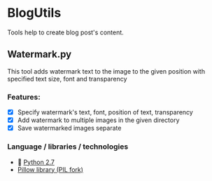 # BlogUtils
Tools help to create blog post's content.

## Watermark.py
This tool adds watermark text to the image to the given position with 
specified text size, font and transparency

### Features:

- [x] Specify watermark's text, font, position of text, transparency
- [x] Add watermark to multiple images in the given directory
- [x] Save watermarked images separate

### Language / libraries / technologies
* :snake: [Python 2.7](https://www.python.org/download/releases/2.7/)
* [Pillow library (PIL fork)](https://pillow.readthedocs.io/en/3.2.x/)

